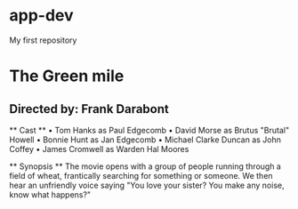 # app-dev
My first repository
# The Green mile
## Directed by: Frank Darabont

** Cast **
• Tom Hanks as Paul Edgecomb
• David Morse as Brutus "Brutal" Howell
• Bonnie Hunt as Jan Edgecomb
• Michael Clarke Duncan as John Coffey
• James Cromwell as Warden Hal Moores

** Synopsis **
The movie opens with a group of people running through a field of wheat, frantically searching for something or someone. We then hear an unfriendly voice saying "You love your sister? You make any noise, know what happens?"
